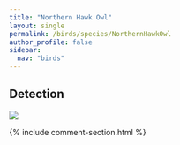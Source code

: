 ```yaml
---
title: "Northern Hawk Owl"
layout: single
permalink: /birds/species/NorthernHawkOwl
author_profile: false
sidebar:
  nav: "birds"
---
```


<h2>Detection</h2>

<img src="https://beallen.github.io/DevelopmentWebsite/assets/images/birds/NorthernHawkOwl/det.jpg">

{% include comment-section.html %}

